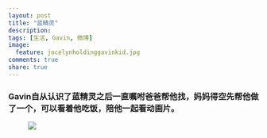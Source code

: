```yaml
---
layout: post
title: "蓝精灵"
description: 
tags: [生活, Gavin, 微博]
image:
  feature: jocelynholdinggavinkid.jpg
comments: true
share: true
---
```


### Gavin自从认识了蓝精灵之后一直嘱咐爸爸帮他找，妈妈得空先帮他做了一个，可以看着他吃饭，陪他一起看动画片。 ###



<figure>
  <a  href="{{ site.url }}/images/2014-03-22.jpg">
  <img src="{{ site.url }}/images/2014-03-22.jpg">
  </a>
</figure>

